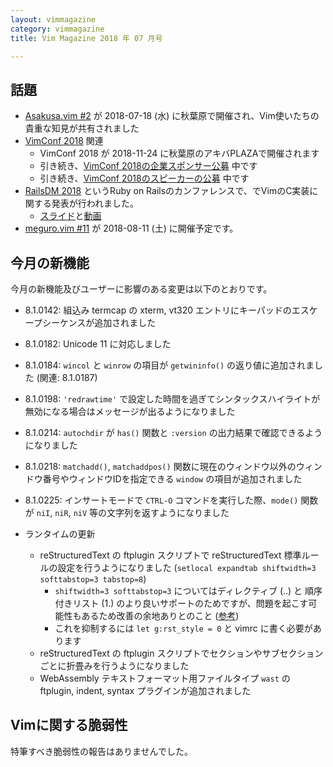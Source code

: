 ```yaml
---
layout: vimmagazine
category: vimmagazine
title: Vim Magazine 2018 年 07 月号

---
```


## 話題

*   [Asakusa.vim #2](https://asakusavim.connpass.com/event/93282/) が 2018-07-18 (水) に秋葉原で開催され、Vim使いたちの貴重な知見が共有されました
*   [VimConf 2018](https://vimconf.org/2018/) 関連
    *   VimConf 2018 が 2018-11-24 に秋葉原のアキバPLAZAで開催されます
    *   引き続き、[VimConf 2018の企業スポンサー公募](https://vim-jp.org/blog/2018/06/07/VimConf2018-sponsor-ja.html) 中です
    *   引き続き、[VimConf 2018のスピーカーの公募](https://vim-jp.org/blog/2018/06/28/VimConf2018-cfp-ja.html) 中です
*   [RailsDM 2018](https://techplay.jp/event/679666) というRuby on Railsのカンファレンスで、でVimのC実装に関する発表が行われました。
    *   [スライド](https://speakerdeck.com/ujihisa/vim-railsdm-2018-07)と[動画](https://www.youtube.com/watch?v=12CCKbGg1EA)
*   [meguro.vim #11](https://megurovim.connpass.com/event/94477/) が 2018-08-11 (土) に開催予定です。

## 今月の新機能

今月の新機能及びユーザーに影響のある変更は以下のとおりです。

*   8.1.0142: 組込み termcap の xterm, vt320 エントリにキーパッドのエスケープシーケンスが追加されました
*   8.1.0182: Unicode 11 に対応しました
*   8.1.0184: `wincol` と `winrow` の項目が `getwininfo()` の返り値に追加されました (関連: 8.1.0187)
*   8.1.0198: `'redrawtime'` で設定した時間を過ぎてシンタックスハイライトが無効になる場合はメッセージが出るようになりました
*   8.1.0214: `autochdir` が `has()` 関数と `:version` の出力結果で確認できるようになりました
*   8.1.0218: `matchadd()`, `matchaddpos()` 関数に現在のウィンドウ以外のウィンドウ番号やウィンドウIDを指定できる `window` の項目が追加されました
*   8.1.0225: インサートモードで `CTRL-O` コマンドを実行した際、`mode()` 関数が `niI`, `niR`, `niV` 等の文字列を返すようになりました

*   ランタイムの更新
    *   reStructuredText の ftplugin スクリプトで reStructuredText 標準ルールの設定を行うようになりました (`setlocal expandtab shiftwidth=3 softtabstop=3 tabstop=8`)
        *   `shiftwidth=3 softtabstop=3` についてはディレクティブ (..) と 順序付きリスト (1.) のより良いサポートのためですが、問題を起こす可能性もあるため改善の余地ありとのこと ([参考](https://github.com/vim/vim/blob/91f84f6e11cd879d43d651c0903d85bff95f0716/runtime/ftplugin/rst.vim#L21-L24))
        *   これを抑制するには `let g:rst_style = 0` と vimrc に書く必要があります
    *   reStructuredText の ftplugin スクリプトでセクションやサブセクションごとに折畳みを行うようになりました
    *   WebAssembly テキストフォーマット用ファイルタイプ `wast` の ftplugin, indent, syntax プラグインが追加されました

## Vimに関する脆弱性

特筆すべき脆弱性の報告はありませんでした。
